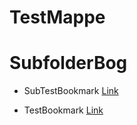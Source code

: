 # TestMappe

# SubfolderBog

-  SubTestBookmark
       [ Link ]( http://asd/ )

-  TestBookmark
       [ Link ]( http://sad/ )

